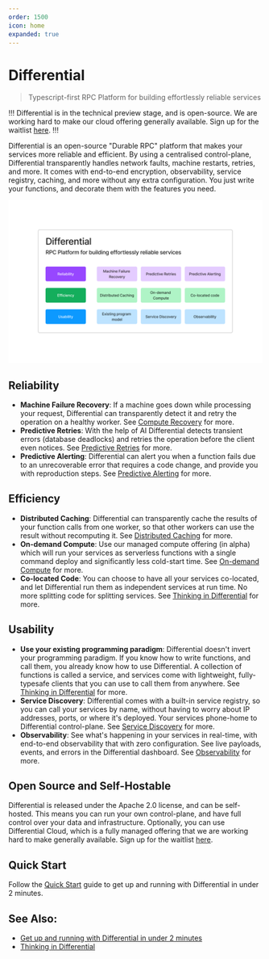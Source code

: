 ```yaml
---
order: 1500
icon: home
expanded: true
---
```


# Differential

> Typescript-first RPC Platform for building effortlessly reliable services

!!!
Differential is in the technical preview stage, and is open-source. We are working hard to make our cloud offering generally available. Sign up for the waitlist [here](https://forms.fillout.com/t/9M1VhL8Wxyus).
!!!

Differential is an open-source "Durable RPC" platform that makes your services more reliable and efficient. By using a centralised control-plane, Differential transparently handles network faults, machine restarts, retries, and more. It comes with end-to-end encryption, observability, service registry, caching, and more without any extra configuration. You just write your functions, and decorate them with the features you need.

![Alt text](./assets/image-1.png)

## Reliability

- **Machine Failure Recovery**: If a machine goes down while processing your request, Differential can transparently detect it and retry the operation on a healthy worker. See [Compute Recovery](./advanced/compute-recovery.md) for more.
- **Predictive Retries**: With the help of AI Differential detects transient errors (database deadlocks) and retries the operation before the client even notices. See [Predictive Retries](./advanced/predictive-retries.md) for more.
- **Predictive Alerting**: Differential can alert you when a function fails due to an unrecoverable error that requires a code change, and provide you with reproduction steps. See [Predictive Alerting](./advanced/predictive-alerting.md) for more.

## Efficiency

- **Distributed Caching**: Differential can transparently cache the results of your function calls from one worker, so that other workers can use the result without recomputing it. See [Distributed Caching](./advanced/distributed-caching.md) for more.
- **On-demand Compute**: Use our managed compute offering (in alpha) which will run your services as serverless functions with a single command deploy and significantly less cold-start time. See [On-demand Compute](./advanced/on-demand-compute.md) for more.
- **Co-located Code**: You can choose to have all your services co-located, and let Differential run them as independent services at run time. No more splitting code for splitting services. See [Thinking in Differential](./getting-started/thinking.md) for more.

## Usability

- **Use your existing programming paradigm**: Differential doesn't invert your programming paradigm. If you know how to write functions, and call them, you already know how to use Differential. A collection of functions is called a service, and services come with lightweight, fully-typesafe clients that you can use to call them from anywhere. See [Thinking in Differential](./getting-started/thinking.md) for more.
- **Service Discovery**: Differential comes with a built-in service registry, so you can call your services by name, without having to worry about IP addresses, ports, or where it's deployed. Your services phone-home to Differential control-plane. See [Service Discovery](./advanced/service-discovery.md) for more.
- **Observability**: See what's happening in your services in real-time, with end-to-end observability that with zero configuration. See live payloads, events, and errors in the Differential dashboard. See [Observability](./advanced/observability.md) for more.

## Open Source and Self-Hostable

Differential is released under the Apache 2.0 license, and can be self-hosted. This means you can run your own control-plane, and have full control over your data and infrastructure. Optionally, you can use Differential Cloud, which is a fully managed offering that we are working hard to make generally available. Sign up for the waitlist [here](https://forms.fillout.com/t/9M1VhL8Wxyus).

## Quick Start

Follow the [Quick Start](./getting-started/quick-start.md) guide to get up and running with Differential in under 2 minutes.

## See Also:

- [Get up and running with Differential in under 2 minutes](https://docs.differential.dev/getting-started/quick-start/)
- [Thinking in Differential](https://docs.differential.dev/getting-started/thinking/)
